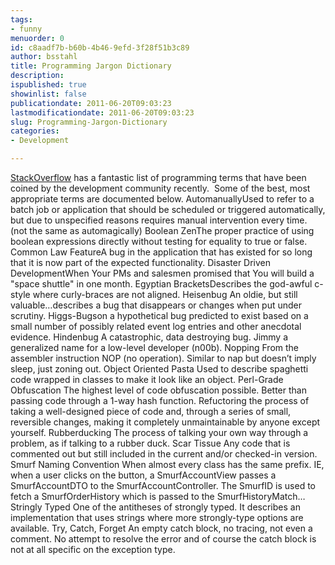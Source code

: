 ```yaml
---
tags:
- funny
menuorder: 0
id: c8aadf7b-b60b-4b46-9efd-3f28f51b3c89
author: bsstahl
title: Programming Jargon Dictionary
description: 
ispublished: true
showinlist: false
publicationdate: 2011-06-20T09:03:23
lastmodificationdate: 2011-06-20T09:03:23
slug: Programming-Jargon-Dictionary
categories:
- Development

---
```


[StackOverflow](http://stackoverflow.com/questions/2349378/new-programming-jargon-you-coined) has a fantastic list of programming terms that have been coined by the development community recently.  Some of the best, most appropriate terms are documented below.
 AutomanuallyUsed to refer to a batch job or application that should be scheduled or triggered automatically, but due to unspecified reasons requires manual intervention every time. (not the same as automagically) Boolean ZenThe proper practice of using boolean expressions directly without testing for equality to true or false. Common Law FeatureA bug in the application that has existed for so long that it is now part of the expected functionality. Disaster Driven DevelopmentWhen Your PMs and salesmen promised that You will build a "space shuttle" in one month. Egyptian BracketsDescribes the god-awful c-style where curly-braces are not aligned. Heisenbug An oldie, but still valuable…describes a bug that disappears or changes when put under scrutiny. Higgs-Bugson a hypothetical bug predicted to exist based on a small number of possibly related event log entries and other anecdotal evidence. Hindenbug A catastrophic, data destroying bug. Jimmy a generalized name for a low-level developer (n00b). Nopping From the assembler instruction NOP (no operation). Similar to nap but doesn’t imply sleep, just zoning out. Object Oriented Pasta Used to describe spaghetti code wrapped in classes to make it look like an object. Perl-Grade Obfuscation The highest level of code obfuscation possible. Better than passing code through a 1-way hash function. Refuctoring the process of taking a well-designed piece of code and, through a series of small, reversible changes, making it completely unmaintainable by anyone except yourself. Rubberducking The process of talking your own way through a problem, as if talking to a rubber duck. Scar Tissue Any code that is commented out but still included in the current and/or checked-in version. Smurf Naming Convention When almost every class has the same prefix. IE, when a user clicks on the button, a SmurfAccountView passes a SmurfAccountDTO to the SmurfAccountController. The SmurfID is used to fetch a SmurfOrderHistory which is passed to the SmurfHistoryMatch… Stringly Typed One of the antitheses of strongly typed. It describes an implementation that uses strings where more strongly-type options are available. Try, Catch, Forget An empty catch block, no tracing, not even a comment. No attempt to resolve the error and of course the catch block is not at all specific on the exception type. 
